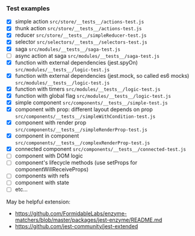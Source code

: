 ### Test examples
- [x] simple action `src/store/__tests__/actions-test.js`
- [x] thunk action `src/store/__tests__/actions-test.js`
- [x] reducer `src/store/__tests__/simpleReducer-test.js`
- [x] selector `src/selectors/__tests__/selectors-test.js`
- [x] saga `src/modules/__tests__/saga-test.js`
- [ ] async action at saga `src/modules/__tests__/saga-test.js`
- [x] function with external dependencies (jest.spyOn) `src/modules/__tests__/logic-test.js`
- [x] function with external dependencies (jest.mock, so called es6 mocks) `src/modules/__tests__/logic-test.js`
- [x] function with timers `src/modules/__tests__/logic-test.js`
- [x] function with global flag `src/modules/__tests__/logic-test.js`
- [x] simple component `src/components/__tests__/simple-test.js`
- [x] component with prop: different layout depends on prop `src/components/__tests__/simpleWithCondition-test.js`
- [x] component with render prop `src/components/__tests__/simpleRenderProp-test.js`
- [x] component in component `src/components/__tests__/complexRenderProp-test.js`
- [x] connected component `src/components/__tests__/connected-test.js`
- [ ] component with DOM logic
- [ ] component's lifecycle methods (use setProps for componentWillReceiveProps)
- [ ] components with refs
- [ ] component with state
- [ ] etc...

May be helpful extension:
- https://github.com/FormidableLabs/enzyme-matchers/blob/master/packages/jest-enzyme/README.md
- https://github.com/jest-community/jest-extended
